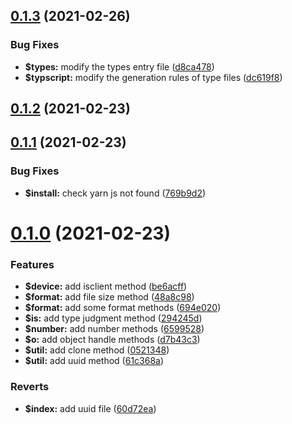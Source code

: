 ## [0.1.3](https://github.com/fe6/shared/compare/v0.1.2...v0.1.3) (2021-02-26)


### Bug Fixes

* **$types:** modify the types entry file ([d8ca478](https://github.com/fe6/shared/commit/d8ca478559a4b33cf4cb0b1af2c82a9f028b8128))
* **$typscript:** modify the generation rules of type files ([dc619f8](https://github.com/fe6/shared/commit/dc619f88a1f784357f04dda8737048b08eecc06d))



## [0.1.2](https://github.com/fe6/shared/compare/v0.1.1...v0.1.2) (2021-02-23)



## [0.1.1](https://github.com/fe6/shared/compare/v0.1.0...v0.1.1) (2021-02-23)


### Bug Fixes

* **$install:** check yarn js not found ([769b9d2](https://github.com/fe6/shared/commit/769b9d20e8170515273c1c29e1b9e98a1da28aba))



# [0.1.0](https://github.com/fe6/shared/compare/294245d30fd4531a0f6041f418ea07d9e40ea573...v0.1.0) (2021-02-23)


### Features

* **$device:** add isclient method ([be6acff](https://github.com/fe6/shared/commit/be6acffbe05858d8c58ad982650687576f41965b))
* **$format:** add file size method ([48a8c98](https://github.com/fe6/shared/commit/48a8c987ea7c2a1f78e3d7f26979ac0e6b4ca732))
* **$format:** add some format methods ([694e020](https://github.com/fe6/shared/commit/694e02002ffef868816ae664d6a294293c2b2d3f))
* **$is:** add type judgment method ([294245d](https://github.com/fe6/shared/commit/294245d30fd4531a0f6041f418ea07d9e40ea573))
* **$number:** add number methods ([6599528](https://github.com/fe6/shared/commit/6599528eae6f422bad5f7a266f22d5c49f5d94be))
* **$o:** add object handle methods ([d7b43c3](https://github.com/fe6/shared/commit/d7b43c3fdeb9cc317aca046cad0e5da20a1960dc))
* **$util:** add clone method ([0521348](https://github.com/fe6/shared/commit/0521348633d08070129c23cf8700adb017190e43))
* **$util:** add uuid method ([61c368a](https://github.com/fe6/shared/commit/61c368aa69c7b54c1b80faf72bf146524a69cd35))


### Reverts

* **$index:** add uuid file ([60d72ea](https://github.com/fe6/shared/commit/60d72ea7c9b4f2539dc652c99347e5a596c63e39))



